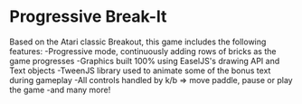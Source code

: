 # Progressive Break-It
Based on the Atari classic Breakout, this game includes the following features:
  -Progressive mode, continuously adding rows of bricks as the game progresses
  -Graphics built 100% using EaselJS's drawing API and Text objects
  -TweenJS library used to animate some of the bonus text during gameplay
  -All controls handled by k/b => move paddle, pause or play the game
  -and many more!
